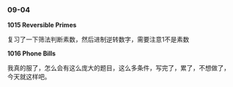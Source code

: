 ### 09-04

**1015 Reversible Primes**

复习了一下筛法判断素数，然后进制逆转数字，需要注意1不是素数

**1016 Phone Bills**

我真的服了，怎么会有这么庞大的题目，这么多条件，写完了，累了，不想做了，今天就这样吧。